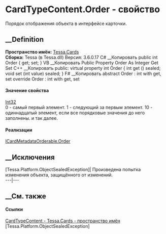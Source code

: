 # CardTypeContent.Order - свойство
Порядок отображения объекта в интерфейсе карточки.
## __Definition
 **Пространство имён:** [Tessa.Cards](N_Tessa_Cards.htm)  
 **Сборка:** Tessa (в Tessa.dll) Версия: 3.6.0.17
C# __Копировать
     public int Order { get; set; }
VB __Копировать
     Public Property Order As Integer
    	Get
    	Set
C++ __Копировать
     public:
    virtual property int Order {
    	int get () sealed;
    	void set (int value) sealed;
    }
F# __Копировать
     abstract Order : int with get, set
    override Order : int with get, set
#### Значение свойства
[Int32](https://learn.microsoft.com/dotnet/api/system.int32)  
0 \- самый первый элемент.
1 \- следующий за первым элемент.
10 \- одиннадцатый элемент, если все порядковые значения до него заполнены.
и так далее.
#### Реализации
[ICardMetadataOrderable.Order](P_Tessa_Cards_ICardMetadataOrderable_Order.htm)  
##  __Исключения
[Tessa.Platform.ObjectSealedException]| Произведена попытка изменения объекта,
защищённого от изменений.  
---|---  
##  __См. также
#### Ссылки
[CardTypeContent - ](T_Tessa_Cards_CardTypeContent.htm)
[Tessa.Cards - пространство имён](N_Tessa_Cards.htm)
[Tessa.Platform.ObjectSealedException]

